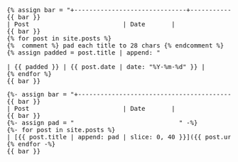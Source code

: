 <pre>
{% assign bar = "+------------------------------+------------+" %}
{{ bar }}
| Post                         | Date       |
{{ bar }}
{% for post in site.posts %}
{%  comment %} pad each title to 28 chars {% endcomment %}
{% assign padded = post.title | append: "                            " | slice: 0, 28 %}

| <a href="{{ post.url | relative_url }}" style="color:inherit;text-decoration:none;">{{ padded }}</a> | {{ post.date | date: "%Y-%m-%d" }} |
{% endfor %}
{{ bar }}
</pre>


<pre markdown="1">
{%- assign bar = "+------------------------------------------+------------+" -%}
{{ bar }}
| Post                         | Date       |
{{ bar }}
{%- assign pad = "                            " -%}  
{%- for post in site.posts %}
| [{{ post.title | append: pad | slice: 0, 40 }}]({{ post.url | relative_url }}) | {{ post.date | date: "%Y-%m-%d" }} |
{% endfor -%}
{{ bar }}
</pre>

